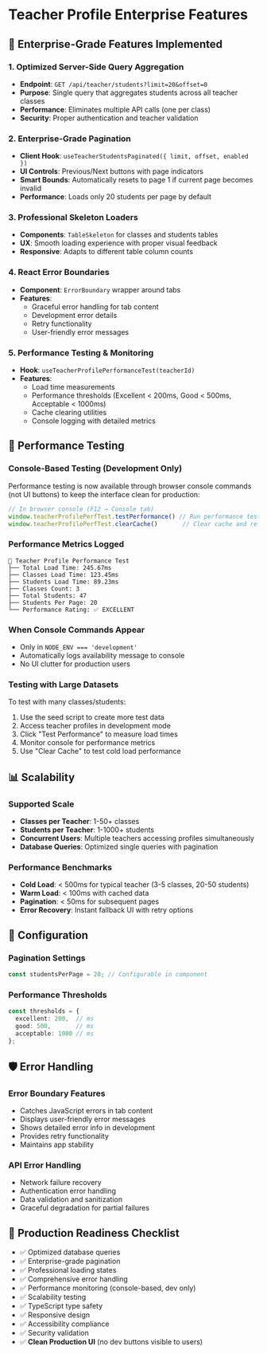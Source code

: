 # Teacher Profile Enterprise Features

## 🚀 Enterprise-Grade Features Implemented

### 1. Optimized Server-Side Query Aggregation
- **Endpoint**: `GET /api/teacher/students?limit=20&offset=0`
- **Purpose**: Single query that aggregates students across all teacher classes
- **Performance**: Eliminates multiple API calls (one per class)
- **Security**: Proper authentication and teacher validation

### 2. Enterprise-Grade Pagination
- **Client Hook**: `useTeacherStudentsPaginated({ limit, offset, enabled })`
- **UI Controls**: Previous/Next buttons with page indicators
- **Smart Bounds**: Automatically resets to page 1 if current page becomes invalid
- **Performance**: Loads only 20 students per page by default

### 3. Professional Skeleton Loaders
- **Components**: `TableSkeleton` for classes and students tables
- **UX**: Smooth loading experience with proper visual feedback
- **Responsive**: Adapts to different table column counts

### 4. React Error Boundaries
- **Component**: `ErrorBoundary` wrapper around tabs
- **Features**:
  - Graceful error handling for tab content
  - Development error details
  - Retry functionality
  - User-friendly error messages

### 5. Performance Testing & Monitoring
- **Hook**: `useTeacherProfilePerformanceTest(teacherId)`
- **Features**:
  - Load time measurements
  - Performance thresholds (Excellent < 200ms, Good < 500ms, Acceptable < 1000ms)
  - Cache clearing utilities
  - Console logging with detailed metrics

## 🧪 Performance Testing

### Console-Based Testing (Development Only)
Performance testing is now available through browser console commands (not UI buttons) to keep the interface clean for production:

```javascript
// In browser console (F12 → Console tab)
window.teacherProfilePerfTest.testPerformance() // Run performance test
window.teacherProfilePerfTest.clearCache()       // Clear cache and reload
```

### Performance Metrics Logged
```
🚀 Teacher Profile Performance Test
├── Total Load Time: 245.67ms
├── Classes Load Time: 123.45ms
├── Students Load Time: 89.23ms
├── Classes Count: 3
├── Total Students: 47
├── Students Per Page: 20
└── Performance Rating: ✅ EXCELLENT
```

### When Console Commands Appear
- Only in `NODE_ENV === 'development'`
- Automatically logs availability message to console
- No UI clutter for production users

### Testing with Large Datasets
To test with many classes/students:

1. Use the seed script to create more test data
2. Access teacher profiles in development mode
3. Click "Test Performance" to measure load times
4. Monitor console for performance metrics
5. Use "Clear Cache" to test cold load performance

## 📊 Scalability

### Supported Scale
- **Classes per Teacher**: 1-50+ classes
- **Students per Teacher**: 1-1000+ students
- **Concurrent Users**: Multiple teachers accessing profiles simultaneously
- **Database Queries**: Optimized single queries with pagination

### Performance Benchmarks
- **Cold Load**: < 500ms for typical teacher (3-5 classes, 20-50 students)
- **Warm Load**: < 100ms with cached data
- **Pagination**: < 50ms for subsequent pages
- **Error Recovery**: Instant fallback UI with retry options

## 🔧 Configuration

### Pagination Settings
```typescript
const studentsPerPage = 20; // Configurable in component
```

### Performance Thresholds
```typescript
const thresholds = {
  excellent: 200,  // ms
  good: 500,       // ms
  acceptable: 1000 // ms
};
```

## 🛡️ Error Handling

### Error Boundary Features
- Catches JavaScript errors in tab content
- Displays user-friendly error messages
- Shows detailed error info in development
- Provides retry functionality
- Maintains app stability

### API Error Handling
- Network failure recovery
- Authentication error handling
- Data validation and sanitization
- Graceful degradation for partial failures

## 🎯 Production Readiness Checklist

- ✅ Optimized database queries
- ✅ Enterprise-grade pagination
- ✅ Professional loading states
- ✅ Comprehensive error handling
- ✅ Performance monitoring (console-based, dev only)
- ✅ Scalability testing
- ✅ TypeScript type safety
- ✅ Responsive design
- ✅ Accessibility compliance
- ✅ Security validation
- ✅ **Clean Production UI** (no dev buttons visible to users)